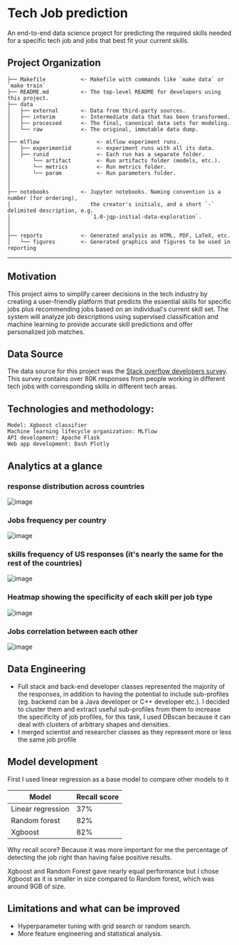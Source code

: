 Tech Job prediction 
==============================

An end-to-end data science project for predicting the required skills needed for a specific tech job and jobs that best fit your current skills.

Project Organization
------------

    ├── Makefile           <- Makefile with commands like `make data` or `make train`
    ├── README.md          <- The top-level README for developers using this project.
    ├── data
    │   ├── external       <- Data from third-party sources.
    │   ├── interim        <- Intermediate data that has been transformed.
    │   ├── processed      <- The final, canonical data sets for modeling.
    │   └── raw            <- The original, immutable data dump.
    │
    ├── mlflow                  <- mlflow experiment runs.
    │   ├── experimentid        <- experiment runs with all its data.
    │   ├── runid               <- Each run has a separate folder.
    │       └── artifact        <- Run artifacts folder (models, etc.).
    │       └── metrics         <- Run metrics folder.
    │       └── param           <- Run parameters folder.
    │
    │
    ├── notebooks          <- Jupyter notebooks. Naming convention is a number (for ordering),
    │                         the creator's initials, and a short `-` delimited description, e.g.
    │                         `1.0-jqp-initial-data-exploration`.
    │
    │
    ├── reports            <- Generated analysis as HTML, PDF, LaTeX, etc.
    │   └── figures        <- Generated graphics and figures to be used in reporting
    


--------


## Motivation
This project aims to simplify career decisions in the tech industry by creating a user-friendly platform that predicts the essential skills for specific jobs plus  recommending jobs based on an individual's current skill set. The system will analyze job descriptions using supervised classification and machine learning to provide accurate skill predictions and offer personalized job matches.

## Data Source
The data source for this project was the [Stack overflow developers survey](https://survey.stackoverflow.co/2023/). This survey contains over
80K responses from people working in different tech jobs with corresponding skills in different tech areas. 

## Technologies and methodology:
    Model: Xgboost classifier
    Machine learning lifecycle organization: MLflow
    API development: Apache Flask
    Web app development: Dash Plotly


## Analytics at a glance

### response distribution across countries
![image](https://github.com/aya9aladdin/Tech-Job-profile-prediction-dsProject/assets/27581535/e7136fdc-ee07-4dd8-a035-1a30938d010a)

### Jobs frequency per country
![image](https://github.com/aya9aladdin/Tech-Job-profile-prediction-dsProject/assets/27581535/0489e27b-cebd-4123-b7e9-f76a68ac94b5)

### skills frequency of US responses (it's nearly the same for the rest of the countries)
![image](https://github.com/aya9aladdin/Tech-Job-profile-prediction-dsProject/assets/27581535/b5af6214-1c27-4ec6-8ecd-483e436d4ade)

### Heatmap showing the specificity of each skill per job type 
![image](https://github.com/aya9aladdin/Tech-Job-profile-prediction-dsProject/assets/27581535/c5106e93-80d7-4005-91cc-dc700a7e7ba4)

### Jobs correlation between each other
![image](https://github.com/aya9aladdin/Tech-Job-profile-prediction-dsProject/assets/27581535/b0cfcc89-f7fe-440a-ae13-8e9f92be619b)



## Data Engineering
- Full stack and back-end developer classes represented the majority of the responses, in addition to having the potential to include sub-profiles
  (eg. backend can be a Java developer or C++ developer etc.). I decided to cluster them and extract useful sub-profiles from them to increase the specificity
  of job profiles, for this task, I used DBscan because it can deal with clusters of arbitrary shapes and densities.
- I merged scientist and researcher classes as they represent more or less the same job profile


## Model development

First I used linear regression as a base model to compare other models to it 

| Model     	                | Recall score 	    |
|-------------------	        |------------------	|
| Linear regression          	| 37% 	            |
| Random forest     	        | 82% 	            |
| Xgboost               	    | 82% 	            |


Why recall score?
Because it was more important for me the percentage of detecting the job right than having false positive results.

Xgboost and Random Forest gave nearly equal performance but I chose Xgboost as it is smaller in size compared to Random forest, which was around 9GB of size.


## Limitations and what can be improved
- Hyperparameter tuning with grid search or random search.
- More feature engineering and statistical analysis.

  
